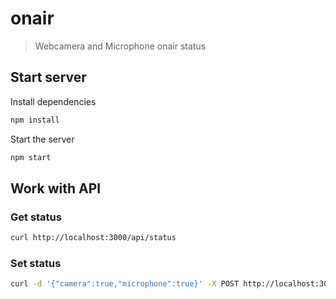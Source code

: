 # onair

> Webcamera and Microphone onair status

## Start server

Install dependencies
```sh
npm install
```

Start the server
```sh
npm start
```

## Work with API

### Get status

```sh
curl http://localhost:3000/api/status
```

### Set status

```sh
curl -d '{"camera":true,"microphone":true}' -X POST http://localhost:3000/api/status -H "Content-Type: application/json"
```
